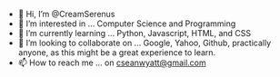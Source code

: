 - 👋 Hi, I’m @CreamSerenus
- 👀 I’m interested in ... Computer Science and Programming
- 🌱 I’m currently learning ... Python, Javascript, HTML, and CSS
- 💞️ I’m looking to collaborate on ... Google, Yahoo, Github, practically anyone, as this might be a great experience to learn.
- 📫 How to reach me ... on cseanwyatt@gmail.com

<!---
CreamSerenus/CreamSerenus is a ✨ special ✨ repository because its `README.md` (this file) appears on your GitHub profile.
You can click the Preview link to take a look at your changes.
--->
